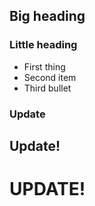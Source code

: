 ## Big heading

### Little heading

* First thing
* Second item
* Third bullet

### Update
## Update!
# UPDATE!
